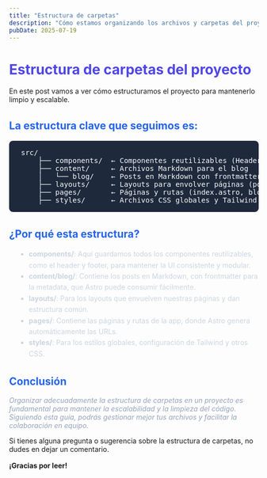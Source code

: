 ```yaml
---
title: "Estructura de carpetas"
description: "Cómo estamos organizando los archivos y carpetas del proyecto"
pubDate: 2025-07-19
---
```


<h1 style="color:#4F46E5; font-weight:700;">Estructura de carpetas del proyecto</h1>

<p>En este post vamos a ver cómo estructuramos el proyecto para mantenerlo limpio y escalable.</p>

<h2 style="margin-top:2rem; color:#2563EB;">La estructura clave que seguimos es:</h2>

<pre style="background-color:#1E293B; color:#F8FAFC; padding:1rem 1.5rem; border-radius:0.5rem; font-size:0.9rem; overflow-x:auto;">
src/
    ├── components/  ← Componentes reutilizables (Header, Footer, etc)
    ├── content/     ← Archivos Markdown para el blog
    │   └── blog/    ← Posts en Markdown con frontmatter
    ├── layouts/     ← Layouts para envolver páginas (por ejemplo Layout.astro)
    ├── pages/       ← Páginas y rutas (index.astro, blog/[slug].astro)
    ├── styles/      ← Archivos CSS globales y Tailwind config
</pre>

<h2 style="margin-top:2rem; color:#2563EB;">¿Por qué esta estructura?</h2>

<ul style="line-height:1.6; margin-left:1rem; color:#CBD5E1;">
  <li><strong>components/</strong>: Aquí guardamos todos los componentes reutilizables, como el header y footer, para mantener la UI consistente y modular.</li>
  <li><strong>content/blog/</strong>: Contiene los posts en Markdown, con frontmatter para la metadata, que Astro puede consumir fácilmente.</li>
  <li><strong>layouts/</strong>: Para los layouts que envuelven nuestras páginas y dan estructura común.</li>
  <li><strong>pages/</strong>: Contiene las páginas y rutas de la app, donde Astro genera automáticamente las URLs.</li>
  <li><strong>styles/</strong>: Para los estilos globales, configuración de Tailwind y otros CSS.</li>
</ul>

<h2 style="margin-top:2rem; color:#2563EB;">Conclusión</h2>

<p style="color:#94A3B8; font-style:italic;">
  Organizar adecuadamente la estructura de carpetas en un proyecto es fundamental para mantener la escalabilidad y la limpieza del código. Siguiendo esta guía, podrás gestionar mejor tus archivos y facilitar la colaboración en equipo.
</p>

<p>Si tienes alguna pregunta o sugerencia sobre la estructura de carpetas, no dudes en dejar un comentario.</p>

<p style="font-weight:bold; margin-top:1rem;">¡Gracias por leer!</p>
